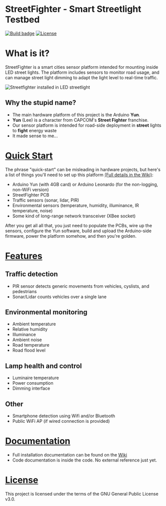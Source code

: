 # StreetFighter - Smart Streetlight Testbed
[![Build badge](https://travis-ci.org/Leenix/StreetFighter_Sensor_Testbed.svg?branch=master)](https://travis-ci.org/Leenix/StreetFighter_Sensor_Testbed) [![License](http://www.gnu.org/graphics/gplv3-127x51.png)](http://www.gnu.org/licenses/gpl-3.0.en.html)

# What is it?
StreetFighter is a smart cities sensor platform intended for mounting inside LED street lights. The platform includes sensors to monitor road usage, and can manage street light dimming to adapt the light level to real-time traffic.

![Streetfighter installed in LED streetlight](https://github.com/Leenix/StreetFighter_Sensor_Testbed/wiki/images/pole.jpg)

## Why the stupid name?
- The main hardware platform of this project is the Arduino **Yun**.
- **Yun** (Lee) is a character from CAPCOM's **Street Fighter** franchise.
- Our sensor platform is intended for road-side deployment in **street** lights to **fight** energy waste
- It made sense to me...

# [Quick Start](https://github.com/Leenix/StreetFighter_Sensor_Testbed/wiki/Hardware-Installation)
The phrase "quick-start" can be misleading in hardware projects, but here's a list of things you'll need to set up this platform [(Full details in the Wiki)](https://github.com/Leenix/StreetFighter_Sensor_Testbed/wiki):
- Arduino Yun (with 4GB card) or Arduino Leonardo (for the non-logging, non-WiFi version)
- StreetFighter PCB
- Traffic sensors (sonar, lidar, PIR)
- Environmental sensors (temperature, humidity, illuminance, IR temperature, noise)
- Some kind of long-range network transceiver (XBee socket)

After you get all all that, you just need to populate the PCBs, wire up the sensors, configure the Yun software, build and upload the Arduino-side firmware, power the platform somehow, and then you're golden.

# [Features](https://github.com/Leenix/StreetFighter_Sensor_Testbed/wiki/Features)
## Traffic detection
- PIR sensor detects generic movements from vehicles, cyslists, and pedestrians
- Sonar/Lidar counts vehicles over a single lane

## Environmental monitoring
- Ambient temperature
- Relative humidity
- Illuminance
- Ambient noise
- Road temperature
- Road flood level

## Lamp health and control
- Luminaire temperature
- Power consumption
- Dimming interface

## Other
- Smartphone detection using Wifi and/or Bluetooth
- Public WiFi AP (if wired connection is provided)

# [Documentation](https://github.com/Leenix/StreetFighter_Sensor_Testbed/wiki)
- Full installation documentation can be found on the [Wiki](https://github.com/Leenix/StreetFighter_Sensor_Testbed/wiki)
- Code documentation is inside the code. No external reference just yet.

# [License](http://www.gnu.org/licenses/gpl-3.0.en.html)

This project is licensed under the terms of the GNU General Public License v3.0.
